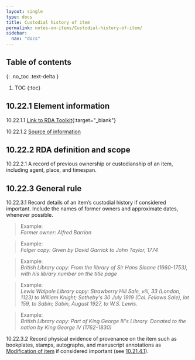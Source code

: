 ```yaml
---
layout: single
type: docs
title: Custodial history of item
permalink: notes-on-items/Custodial-history-of-item/
sidebar:
  nav: "docs"
---
```


## Table of contents
{: .no_toc .text-delta }

1. TOC
{:toc}

## 10.22.1 Element information

<a name="10.22.1.1">10.22.1.1</a> [Link to RDA Toolkit](https://beta.rdatoolkit.org/Content?externalId=en-US_ala-bacfb41d-9379-3b1c-bf1a-c0cb428b63f4){:target="_blank"}

<a name="10.22.1.2">10.22.1.2</a> [Source of information](/DCRMR/notes-on-items/)

## 10.22.2 RDA definition and scope

<a name="10.22.2.1">10.22.2.1</a> A record of previous ownership or custodianship of an item, including agent, place, and timespan.

## 10.22.3 General rule

<a name="10.22.3.1">10.22.3.1</a> Record details of an item’s custodial history if considered important. Include the names of former owners and approximate dates, whenever possible.

>Example:  
><CITE>Former owner: Alfred Barrion</CITE>

>Example:  
><CITE>Folger copy: Given by David Garrick to John Taylor, 1774</CITE>

>Example:  
><CITE>British Library copy: From the library of Sir Hans Sloane (1660-1753), with his library number on the title page</CITE>

>Example:  
><CITE>Lewis Walpole Library copy: Strawberry Hill Sale, viii, 33 (London, 1123) to William Knight; Sotheby's 30 July 1919 (Col. Fellows Sale), lot 159, to Sabin; Sabin, August 1927, to W.S. Lewis. </CITE>

>Example:  
><CITE>British Library copy: Part of King George III's Library. Donated to the nation by King George IV (1762-1830)</CITE>

<a name="10.22.3.2">10.22.3.2</a> Record physical evidence of provenance on the item such as bookplates, stamps, autographs, and manuscript annotations as [Modification of item](/DCRMR/notes-on-items/Modification-of-item/) if considered important (see [10.21.4.1](/DCRMR/notes-on-items/Modification-of-item/#10.21.4.1)).